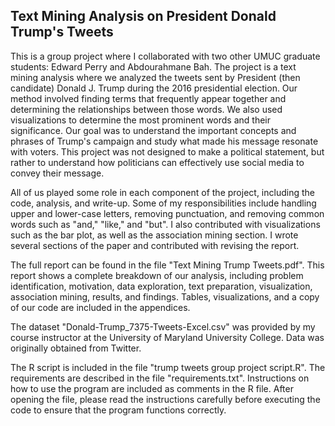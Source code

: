 Text Mining Analysis on President Donald Trump's Tweets
----------------

This is a group project where I collaborated with two other UMUC graduate students: Edward Perry and Abdourahmane Bah.  The project is a text mining analysis where we analyzed the tweets sent by President (then candidate) Donald J. Trump during the 2016 presidential election.  Our method involved finding terms that frequently appear together and determining the relationships between those words.  We also used visualizations to determine the most prominent words and their significance.  Our goal was to understand the important concepts and phrases of Trump's campaign and study what made his message resonate with voters.  This project was not designed to make a political statement, but rather to understand how politicians can effectively use social media to convey their message.

All of us played some role in each component of the project, including the code, analysis, and write-up.  Some of my responsibilities include handling upper and lower-case letters, removing punctuation, and removing common words such as "and," "like," and "but".  I also contributed with visualizations such as the bar plot, as well as the association mining section.  I wrote several sections of the paper and contributed with revising the report.

The full report can be found in the file "Text Mining Trump Tweets.pdf".  This report shows a complete breakdown of our analysis, including problem identification, motivation, data exploration, text preparation, visualization, association mining, results, and findings.  Tables, visualizations, and a copy of our code are included in the appendices.

The dataset "Donald-Trump_7375-Tweets-Excel.csv" was provided by my course instructor at the University of Maryland University College.  Data was originally obtained from Twitter.

The R script is included in the file "trump tweets group project script.R".  The requirements are described in the file "requirements.txt".  Instructions on how to use the program are included as comments in the R file.  After opening the file, please read the instructions carefully before executing the code to ensure that the program functions correctly.